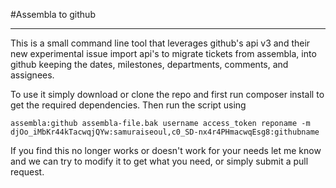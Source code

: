 #Assembla to github

---

This is a small command line tool that leverages github's api v3 
and their new experimental issue import api's to migrate tickets
from assembla, into github keeping the dates, milestones, departments,
comments, and assignees. 

To use it simply download or clone the repo and first run 
composer install to get the required dependencies. Then run the
script using
````
assembla:github assembla-file.bak username access_token reponame -m djOo_iMbKr44kTacwqjQYw:samuraiseoul,c0_SD-nx4r4PHmacwqEsg8:githubname
````

If you find this no longer works or doesn't work for your needs let me know
and we can try to modify it to get what you need, or simply submit a pull request.

